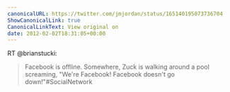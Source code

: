 ```yaml
---
canonicalURL: https://twitter.com/jmjordan/status/165140195073736704
ShowCanonicalLink: true
CanonicalLinkText: View original on
date: 2012-02-02T18:31:05+00:00
---
```

RT @brianstucki:
> Facebook is offline. Somewhere, Zuck is walking around a pool screaming, "We're Facebook! Facebook doesn't go down!"#SocialNetwork